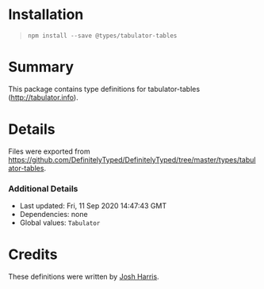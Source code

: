 # Installation
> `npm install --save @types/tabulator-tables`

# Summary
This package contains type definitions for tabulator-tables (http://tabulator.info).

# Details
Files were exported from https://github.com/DefinitelyTyped/DefinitelyTyped/tree/master/types/tabulator-tables.

### Additional Details
 * Last updated: Fri, 11 Sep 2020 14:47:43 GMT
 * Dependencies: none
 * Global values: `Tabulator`

# Credits
These definitions were written by [Josh Harris](https://github.com/jojoshua).
